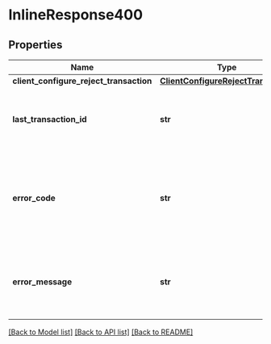 # InlineResponse400

## Properties
Name | Type | Description | Notes
------------ | ------------- | ------------- | -------------
**client_configure_reject_transaction** | [**ClientConfigureRejectTransaction**](ClientConfigureRejectTransaction.md) |  | [optional] 
**last_transaction_id** | **str** | The ID of the last Transaction created for the Account. | [optional] 
**error_code** | **str** | The code of the error that has occurred. This field may not be returned for some errors. | [optional] 
**error_message** | **str** | The human-readable description of the error that has occurred. | [optional] 

[[Back to Model list]](../README.md#documentation-for-models) [[Back to API list]](../README.md#documentation-for-api-endpoints) [[Back to README]](../README.md)



